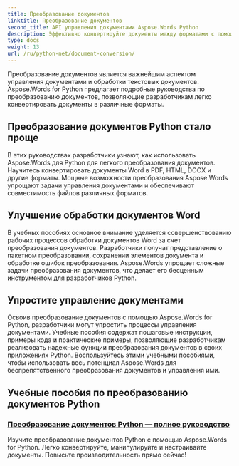 ```yaml
---
title: Преобразование документов
linktitle: Преобразование документов
second_title: API управления документами Aspose.Words Python
description: Эффективно конвертируйте документы между форматами с помощью Aspose.Words для Python. Оптимизируйте обработку текстовых документов и упростите задачи управления документами.
type: docs
weight: 13
url: /ru/python-net/document-conversion/
---
```


Преобразование документов является важнейшим аспектом управления документами и обработки текстовых документов. Aspose.Words for Python предлагает подробные руководства по преобразованию документов, позволяющие разработчикам легко конвертировать документы в различные форматы.

## Преобразование документов Python стало проще

В этих руководствах разработчики узнают, как использовать Aspose.Words для Python для легкого преобразования документов. Научитесь конвертировать документы Word в PDF, HTML, DOCX и другие форматы. Мощные возможности преобразования Aspose.Words упрощают задачи управления документами и обеспечивают совместимость файлов различных форматов.

## Улучшение обработки документов Word

В учебных пособиях основное внимание уделяется совершенствованию рабочих процессов обработки документов Word за счет преобразования документов. Разработчики получат представление о пакетном преобразовании, сохранении элементов документа и обработке ошибок преобразования. Aspose.Words упрощает сложные задачи преобразования документов, что делает его бесценным инструментом для разработчиков Python.

## Упростите управление документами

Освоив преобразование документов с помощью Aspose.Words for Python, разработчики могут упростить процессы управления документами. Учебные пособия содержат пошаговые инструкции, примеры кода и практические примеры, позволяющие разработчикам реализовать надежные функции преобразования документов в своих приложениях Python. Воспользуйтесь этими учебными пособиями, чтобы использовать весь потенциал Aspose.Words для беспрепятственного преобразования документов и управления ими.

## Учебные пособия по преобразованию документов Python
### [Преобразование документов Python — полное руководство](./python-document-conversion/)
Изучите преобразование документов Python с помощью Aspose.Words for Python. Легко конвертируйте, манипулируйте и настраивайте документы. Повысьте производительность прямо сейчас!